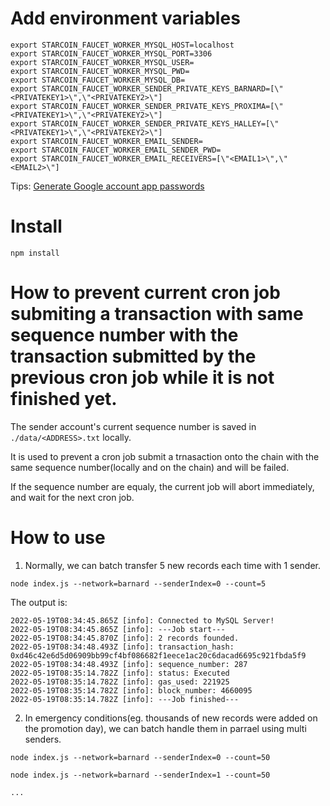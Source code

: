 # Add environment variables

```
export STARCOIN_FAUCET_WORKER_MYSQL_HOST=localhost
export STARCOIN_FAUCET_WORKER_MYSQL_PORT=3306
export STARCOIN_FAUCET_WORKER_MYSQL_USER=
export STARCOIN_FAUCET_WORKER_MYSQL_PWD=
export STARCOIN_FAUCET_WORKER_MYSQL_DB=
export STARCOIN_FAUCET_WORKER_SENDER_PRIVATE_KEYS_BARNARD=[\"<PRIVATEKEY1>\",\"<PRIVATEKEY2>\"]
export STARCOIN_FAUCET_WORKER_SENDER_PRIVATE_KEYS_PROXIMA=[\"<PRIVATEKEY1>\",\"<PRIVATEKEY2>\"]
export STARCOIN_FAUCET_WORKER_SENDER_PRIVATE_KEYS_HALLEY=[\"<PRIVATEKEY1>\",\"<PRIVATEKEY2>\"]
export STARCOIN_FAUCET_WORKER_EMAIL_SENDER=
export STARCOIN_FAUCET_WORKER_EMAIL_SENDER_PWD=
export STARCOIN_FAUCET_WORKER_EMAIL_RECEIVERS=[\"<EMAIL1>\",\"<EMAIL2>\"]
```

Tips: [Generate Google account app passwords](https://stackoverflow.com/a/45479968/12454870)

# Install

```
npm install
```

# How to prevent current cron job submiting a transaction with same sequence number with the transaction submitted by the previous cron job while it is not finished yet.

The sender account's current sequence number is saved in `./data/<ADDRESS>.txt` locally.

It is used to prevent a cron job submit a trnasaction onto the chain with the same sequence number(locally and on the chain) and will be failed.

If the sequence number are equaly, the current job will abort immediately, and wait for the next cron job.

# How to use

1. Normally, we can batch transfer 5 new records each time with 1 sender.

```
node index.js --network=barnard --senderIndex=0 --count=5
```

The output is:

```
2022-05-19T08:34:45.865Z [info]: Connected to MySQL Server!
2022-05-19T08:34:45.865Z [info]: ---Job start---
2022-05-19T08:34:45.870Z [info]: 2 records founded.
2022-05-19T08:34:48.493Z [info]: transaction_hash: 0xd46c42e6d5d06909bb99cf4bf086682f1eece1ac20c6dacad6695c921fbda5f9
2022-05-19T08:34:48.493Z [info]: sequence_number: 287
2022-05-19T08:35:14.782Z [info]: status: Executed
2022-05-19T08:35:14.782Z [info]: gas_used: 221925
2022-05-19T08:35:14.782Z [info]: block_number: 4660095
2022-05-19T08:35:14.782Z [info]: ---Job finished---
```

2. In emergency conditions(eg. thousands of new records were added on the promotion day), we can batch handle them in parrael using multi senders.

```
node index.js --network=barnard --senderIndex=0 --count=50

node index.js --network=barnard --senderIndex=1 --count=50

...

```
